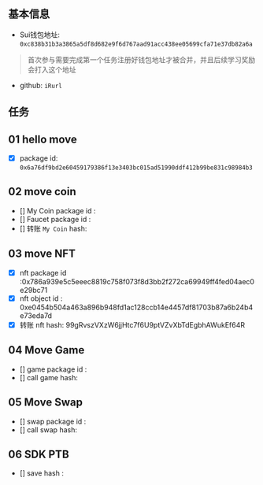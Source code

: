## 基本信息
- Sui钱包地址: `0xc838b31b3a3865a5df8d682e9f6d767aad91acc438ee05699cfa71e37db82a6a`
> 首次参与需要完成第一个任务注册好钱包地址才被合并，并且后续学习奖励会打入这个地址
- github: `iRurl`


## 任务

##   01 hello move  
- [x] package id: `0x6a76df9bd2e60459179386f13e3403bc015ad51990ddf412b99be831c98984b3`

##   02 move coin
- [] My Coin package id : 
- [] Faucet package id : 
- [] 转账 `My Coin` hash:

##   03 move NFT
- [x] nft package id :0x786a939e5c5eeec8819c758f073f8d3bb2f272ca69949ff4fed04aec0e29bc71
- [x] nft object id : 0xe0454b504a463a896b948fd1ac128ccb14e4457df81703b87a6b24b4e73eda7d
- [x] 转账 nft  hash: 99gRvszVXzW6jjHtc7f6U9ptVZvXbTdEgbhAWukEf64R

##   04 Move Game
- [] game package id :
- [] call game hash:

##   05 Move Swap
- [] swap package id :
- [] call swap hash:

##   06 SDK PTB
- [] save hash :
